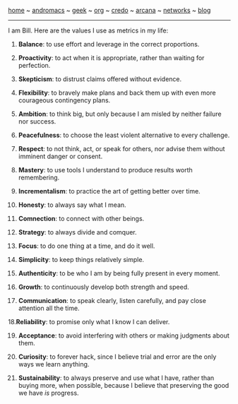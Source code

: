 [home](README.md) ~ [andromacs](andromacs.md) ~ [geek](geekcode.md) ~ [org](orgmode.md) ~ [credo](credo.md) ~ [arcana](arcana.md) ~ [networks](networking.md) ~ [blog](blogroll.md)

-----

I am Bill. Here are the values I use as metrics in my life:

1. **Balance**: to use effort and leverage in the correct proportions.

2. **Proactivity**: to act when it is appropriate, rather than waiting for perfection.

3. **Skepticism**: to distrust claims offered without evidence.

4. **Flexibility**: to bravely make plans and back them up with even more courageous contingency plans.

5. **Ambition**: to think big, but only because I am misled by neither failure nor success.

6. **Peacefulness**: to choose the least violent alternative to every challenge.

7. **Respect**: to not think, act, or speak for others, nor advise them without imminent danger or consent.

8. **Mastery**: to use tools I understand to produce results worth remembering.

9. **Incrementalism**: to practice the art of getting better over time.

10. **Honesty**: to always say what I mean.

11. **Comnection**: to connect with other beings. 

12. **Strategy**: to always divide and comquer.

13. **Focus**: to do one thing at a time, and do it well.

14. **Simplicity**: to keep things relatively simple.

15. **Authenticity**: to be who I am by being fully present in every moment.

16. **Growth**: to continuously develop both strength and speed.

17. **Communication**: to speak clearly, listen carefully, and pay close attention all the time.

18.**Reliability**: to promise only what I know I can deliver.

19. **Acceptance**: to avoid interfering with others or making judgments about them.

20. **Curiosity**: to forever hack, since I believe trial and error are the only ways we learn anything.

21. **Sustainability**: to always preserve and use what I have, rather than buying more, when possible, because I believe that preserving the good we have *is* progress.

